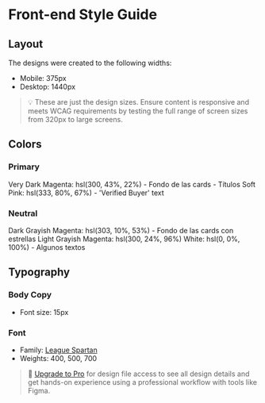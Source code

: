 # Front-end Style Guide

## Layout

The designs were created to the following widths:

- Mobile: 375px
- Desktop: 1440px

> 💡 These are just the design sizes. Ensure content is responsive and meets WCAG requirements by testing the full range of screen sizes from 320px to large screens.

## Colors

### Primary

Very Dark Magenta: hsl(300, 43%, 22%) - Fondo de las cards - Títulos
Soft Pink: hsl(333, 80%, 67%) - 'Verified Buyer' text

### Neutral

Dark Grayish Magenta: hsl(303, 10%, 53%) - Fondo de las cards con estrellas
Light Grayish Magenta: hsl(300, 24%, 96%)
White: hsl(0, 0%, 100%) - Algunos textos

## Typography

### Body Copy

- Font size: 15px

### Font

- Family: [League Spartan](https://fonts.google.com/specimen/League+Spartan)
- Weights: 400, 500, 700

> 💎 [Upgrade to Pro](https://www.frontendmentor.io/pro?ref=style-guide) for design file access to see all design details and get hands-on experience using a professional workflow with tools like Figma.
